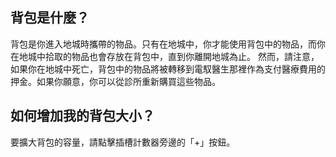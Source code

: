 ## 背包是什麼？

背包是你進入地城時攜帶的物品。只有在地城中，你才能使用背包中的物品，而你在地城中拾取的物品也會存放在背包中，直到你離開地城為止。
然而，請注意，如果你在地城中死亡，背包中的物品將被轉移到電馭醫生那裡作為支付醫療費用的押金。如果你願意，你可以從診所重新購買這些物品。

## 如何增加我的背包大小？
要擴大背包的容量，請點擊插槽計數器旁邊的「+」按鈕。